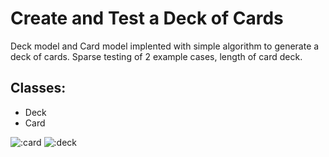 Create and Test a Deck of Cards
===============================

Deck model and Card model implented with simple  algorithm to generate
a deck of cards. Sparse testing of 2 example cases, length of card deck. 

Classes:
--------

*  Deck
*  Card

![:card](app/assets/images/card_deck.png)
![:deck](app/assets/images/deck/png)
